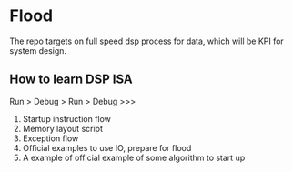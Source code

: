 # Flood

The repo targets on full speed dsp process for data, which will be KPI for system design.

## How to learn DSP ISA

Run > Debug > Run > Debug >>>

1. Startup instruction flow
2. Memory layout script
3. Exception flow
4. Official examples to use IO, prepare for flood
5. A example of official example of some algorithm to start up

